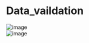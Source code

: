 # Data_vaildation
![image](https://github.com/MahsumaRezai/Data_vaildation/assets/110189253/a655a10c-99dc-4b8c-912b-9296cbb10024)<br>
![image](https://github.com/MahsumaRezai/Data_vaildation/assets/110189253/aec6cb47-e242-44ee-b36d-6cae9fc6c771)

